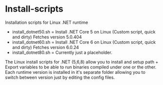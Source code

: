 # Install-scripts
Installation scripts for Linux .NET runtime

- install_dotnet50.sh = Install .NET Core 5 on Linux (Custom script, quick and dirty)   Fetches version 5.0.404
- install_dotnet60.sh = Install .NET Core 6 on Linux (Custom script, quick and dirty)   Fetches version 6.0.24
- install_dotnet80.sh = Currently just a placeholder.

The Linux install scripts for .NET (5,6,8) allow you to install and setup path +  Export variables to be able to run binaries compiled under one or the other.
Each runtime version is installed in it's separate folder allowing you to switch between version just by editing the config files.
